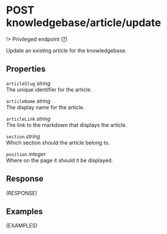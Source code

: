 # <span class="badge badge-light">POST</span> <span class="badge badge-light">knowledgebase/article/update</span>

!> Privileged endpoint ([?](privileged.md))

Update an existing article for the knowledgebase.

## Properties

`articleSlug` *string*  
The unique identifier for the article.

`articleName` *string*  
The display name for the article.

`articleLink` *string*  
The link to the markdown that displays the article.

`section` *string*  
Which section should the article belong to.

`position` *integer*  
Where on the page it should it be displayed.


## Response

(RESPONSE)

## Examples

(EXAMPLES)
